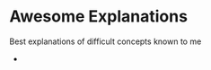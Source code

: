 # Awesome Explanations
Best explanations of difficult concepts known to me

*
<!--stackedit_data:
eyJoaXN0b3J5IjpbMTg5NjY4OTcwOCwtMTkxMDE1OTM4XX0=
-->